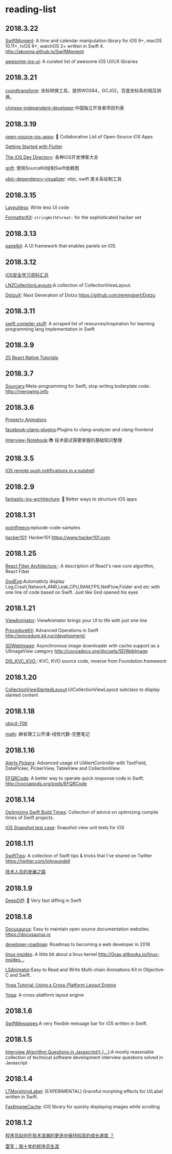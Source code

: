 # reading-list

## 2018.3.22
[SwiftMoment](https://github.com/akosma/SwiftMoment): A time and calendar manipulation library for iOS 9+, macOS 10.11+, tvOS 9+, watchOS 2+ written in Swift 4. http://akosma.github.io/SwiftMoment

[awesome-ios-ui](https://github.com/cjwirth/awesome-ios-ui): A curated list of awesome iOS UI/UX libraries


## 2018.3.21
[coordtransform](https://github.com/qichengzx/coordtransform): 坐标转换工具，提供WGS84，GCJ02，百度坐标系的相互转换。


[chinese-independent-developer](https://github.com/1c7/chinese-independent-developer):中国独立开发者项目列表



## 2018.3.19
[open-source-ios-apps](https://github.com/dkhamsing/open-source-ios-apps): 📱 Collaborative List of Open-Source iOS Apps

[Getting Started with Flutter](https://www.raywenderlich.com/188257/getting-started-with-flutter)

[The iOS Dev Directory](https://iosdevdirectory.com): 各种iOS开发博客大全

[grift](https://github.com/klundberg/grift): 使用SourceKit绘制Swift依赖图

[objc-dependency-visualizer](https://github.com/PaulTaykalo/objc-dependency-visualizer): objc, swift 类关系绘制工具

## 2018.3.15
[Layoutless](https://github.com/DeclarativeHub/Layoutless): Write less UI code

[FormatterKit](https://github.com/mattt/FormatterKit): `stringWithFormat:` for the sophisticated hacker set

## 2018.3.13
[panelkit](https://github.com/louisdh/panelkit): A UI framework that enables panels on iOS.


## 2018.3.12
[iOS安全学习资料汇总](https://github.com/pandazheng/IosHackStudy)

[LNZCollectionLayouts](https://github.com/gringoireDM/LNZCollectionLayouts):A collection of CollectionViewLayout.

[DotzuX](https://github.com/DotzuX/DotzuX): Next Generation of Dotzu https://github.com/remirobert/Dotzu

## 2018.3.11
[swift compiler stuff](https://github.com/SD10/swift-compiler-stuff): A scraped list of resources/inspiration for learning programming lang implementation in Swift


## 2018.3.9
[25 React Native Tutorials](https://codeburst.io/25-react-native-tutorials-5b613e3f46ac)

## 2018.3.7
[Sourcery](https://github.com/krzysztofzablocki/Sourcery):Meta-programming for Swift, stop writing boilerplate code. http://merowing.info


## 2018.3.6
[Property Animators](https://github.com/kharrison/Property-Animators)

[facebook-clang-plugins](https://github.com/facebook/facebook-clang-plugins):Plugins to clang-analyzer and clang-frontend

[Interview-Notebook](https://github.com/CyC2018/Interview-Notebook):📚 技术面试需要掌握的基础知识整理

## 2018.3.5
[iOS remote push notifications in a nutshell](https://medium.com/flawless-app-stories/ios-remote-push-notifications-in-a-nutshell-d05f5ccac252)



## 2018.2.9
[fantastic-ios-architecture](https://github.com/onmyway133/fantastic-ios-architecture): 🏯 Better ways to structure iOS apps


## 2018.1.31
[pointfreeco](https://github.com/pointfreeco/episode-code-samples):episode-code-samples

[hacker101](https://github.com/Hacker0x01/hacker101): Hacker101 https://www.hacker101.com


## 2018.1.25
[React Fiber Architecture
](https://github.com/acdlite/react-fiber-architecture): A description of React's new core algorithm, React Fiber

[GodEye](https://github.com/zixun/GodEye):Automaticly display Log,Crash,Network,ANR,Leak,CPU,RAM,FPS,NetFlow,Folder and etc with one line of code based on Swift. Just like God opened his eyes


## 2018.1.21
[ViewAnimator](https://github.com/marcosgriselli/ViewAnimator):  ViewAnimator brings your UI to life with just one line

[ProcedureKit](https://github.com/ProcedureKit/ProcedureKit):  Advanced Operations in Swift http://procedure.kit.run/development/

[SDWebImage](https://github.com/rs/SDWebImage): 
Asynchronous image downloader with cache support as a UIImageView category http://cocoadocs.org/docsets/SDWebImage

[DIS_KVC_KVO
](https://github.com/renjinkui2719/DIS_KVC_KVO):  KVC, KVO source code, reverse from Foundation.framework


## 2018.1.20
[CollectionViewSlantedLayout](https://github.com/yacir/CollectionViewSlantedLayout):UICollectionViewLayout subclass to display slanted content


## 2018.1.18
[objc4-706](https://github.com/isaacselement/objc4-706)

[math](https://github.com/apachecn/math): 麻省理工公开课-线性代数-完整笔记

## 2018.1.16
[Alerts Pickers](https://github.com/dillidon/Alerts-Pickers): Advanced usage of UIAlertController with TextField, DatePicker, PickerView, TableView and CollectionView.

[EFQRCode](https://github.com/EyreFree/EFQRCode): A better way to operate quick response code in Swift. http://cocoapods.org/pods/EFQRCode


## 2018.1.14
[Optimizing Swift Build Times](https://github.com/fastred/Optimizing-Swift-Build-Times):  Collection of advice on optimizing compile times of Swift projects.

[iOS Snapshot test case](https://github.com/uber/ios-snapshot-test-case): 
Snapshot view unit tests for iOS

## 2018.1.11
[SwiftTips](https://github.com/JohnSundell/SwiftTips): A collection of Swift tips & tricks that I've shared on Twitter https://twitter.com/johnsundell

[技术人员的发展之路](https://coolshell.cn/articles/17583.html)


## 2018.1.9
[DeepDiff](https://github.com/onmyway133/DeepDiff): 🦀 Very fast diffing in Swift

## 2018.1.8
[Docusaurus](https://github.com/facebook/Docusaurus): Easy to maintain open source documentation websites. https://docusaurus.io

[developer-roadmap](https://github.com/kamranahmedse/developer-roadmap): Roadmap to becoming a web developer in 2018

[linux-insides](https://github.com/0xAX/linux-insides): A little bit about a linux kernel http://0xax.gitbooks.io/linux-insides…

[LSAnimator](https://github.com/Lision/LSAnimator):Easy to Read and Write Multi-chain Animations Kit in Objective-C and Swift.

[Yoga Tutorial: Using a Cross-Platform Layout Engine](https://www.raywenderlich.com/161413/yoga-tutorial-using-cross-platform-layout-engine?utm_source=raywenderlich.com+Weekly&amp;utm_campaign=e7e557ef6a-raywenderlich_com_Weekly_Issue_125&amp;utm_medium=email&amp;utm_term=0_83b6edc87f-e7e557ef6a-415701885)

[Yoga](https://facebook.github.io/yoga/docs/getting-started/): A cross-platform layout engine


## 2018.1.6
[SwiftMessages](https://github.com/SwiftKickMobile/SwiftMessages):A very flexible message bar for iOS written in Swift.


## 2018.1.5
[Interview Algorithm Questions in Javascript() {...}](https://github.com/kennymkchan/interview-questions-in-javascript):A mostly reasonable collection of technical software development interview questions solved in Javascript


## 2018.1.4
[LTMorphingLabel](https://github.com/lexrus/LTMorphingLabel): 
[EXPERIMENTAL] Graceful morphing effects for UILabel written in Swift.

[FastImageCache](https://github.com/path/FastImageCache): 
iOS library for quickly displaying images while scrolling



## 2018.1.2

[程序员如何在技术浪潮的更迭中保持较高的成长速度 ？](https://github.com/halfrost/Halfrost-Field/blob/master/contents/TimeElapse/2017.md)

[雷军：我十年的程序员生涯](https://segmentfault.com/p/1210000012604002/read)
